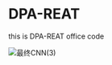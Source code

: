 # DPA-REAT
this is DPA-REAT office code

![最终CNN(3)](https://github.com/user-attachments/assets/809508d2-45e6-4231-a1a9-0233c2c84e85)
